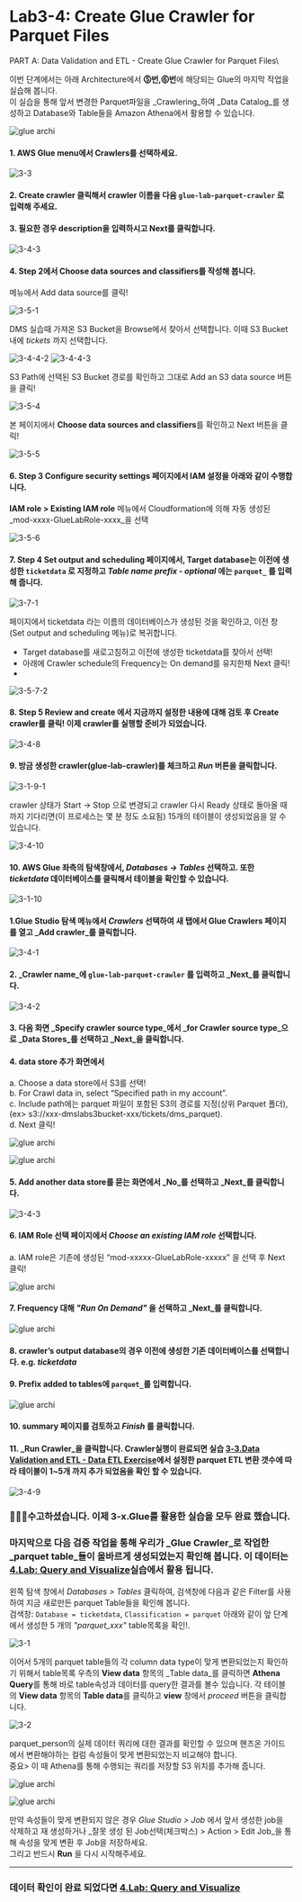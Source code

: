 # Lab3-4: Create Glue Crawler for Parquet Files

PART A: Data Validation and ETL - Create Glue Crawler for Parquet Files\



이번 단계에서는 아래 Architecture에서 **⓹번,⓺번**에 해당되는 Glue의 마지막 작업을 실습해 봅니다.\
이 실습을 통해 앞서 변경한 Parquet파일을 _Crawlering_하여 _Data Catalog_를 생성하고 Database와 Table들을 Amazon Athena에서 활용할 수 있습니다.

![glue archi](../../images/1-2.png)

#### 1. AWS Glue menu에서 Crawlers를 선택하세요.

![3-3](../../images/glue/g-3-1-2.png)

#### 2. Create crawler 클릭해서 crawler 이름을 다음 `glue-lab-parquet-crawler` 로 입력해 주세요.

#### 3. 필요한 경우 description을 입력하시고 Next를 클릭합니다.

![3-4-3](../../images/glue/g-3-4-3.png)

#### 4. Step 2에서 **Choose data sources and classifiers를 작성해 봅니다.**
메뉴에서 Add data source를 클릭!

![3-5-1](../../images/glue/g-3-1-5-1.png)

DMS 실습때 가져온 S3 Bucket을 Browse에서 찾아서 선택합니다. 이때 S3 Bucket 내에 _tickets_ 까지 선택합니다.

![3-4-4-2](../../images/glue/g-3-4-4-2.png)
![3-4-4-3](../../images/glue/g-3-4-4-3.png)

S3 Path에 선택된 S3 Bucket 경로를 확인하고 그대로 Add an S3 data source 버튼을 클릭!

![3-5-4](../../images/glue/g-3-1-5-4.png)

본 페이지에서 **Choose data sources and classifiers**를 확인하고 Next 버튼을 클릭!

![3-5-5](../../images/glue/g-3-1-5-5.png)

#### 6. Step 3 **Configure security settings** 페이지에서 IAM 설정을 아래와 같이 수행합니다.
**IAM role > Existing IAM role** 메뉴에서 Cloudformation에 의해 자동 생성된 _mod-xxxx-GlueLabRole-xxxx_을 선택

![3-5-6](../../images/glue/g-3-1-6.png)

#### 7. Step 4 **Set output and scheduling** 페이지에서, Target database는 이전에 생성한  ```ticketdata``` 로 지정하고 *Table name prefix - optional* 에는 ```parquet_``` 를 입력해 줍니다.

![3-7-1](../../images/glue/g-3-7-1.png)

페이지에서 ticketdata 라는 이름의 데이터베이스가 생성된 것을 확인하고, 이전 창(Set output and scheduling 메뉴)로 복귀합니다.
- Target database를 새로고침하고 이전에 생성한 ticketdata를 찾아서 선택!
- 아래에 Crawler schedule의 Frequency는 On demand를 유지한채 Next 클릭!
- 
![3-5-7-2](../../images/glue/g-3-1-7-2.png)

#### 8. Step 5 **Review and create** 에서 지금까지 설정한 내용에 대해 검토 후 Create crawler를 클릭! 이제 crawler를 실행할 준비가 되었습니다.

![3-4-8](../../images/glue/g-3-4-8.png)

#### 9. 방금 생성한 crawler(glue-lab-crawler)를 체크하고 _Run_ 버튼을 클릭합니다.

![3-1-9-1](../../images/glue/g-3-1-9-1.png) 

crawler 상태가 Start → Stop 으로 변경되고 crawler 다시 Ready 상태로 돌아올 때까지 기다리면(이 프로세스는 몇 분 정도 소요됨) 15개의 테이블이 생성되었음을 알 수 있습니다. 

![3-4-10](../../images/glue/g-3-4-10.png) 

#### 10. AWS Glue 좌측의 탐색창에서, _Databases → Tables_ 선택하고. 또한 _ticketdata_ 데이터베이스를 클릭해서 테이블을 확인할 수 있습니다.

![3-1-10](../../images/glue/g-3-1-10.png) 









#### 1.Glue Studio 탐색 메뉴에서 _Crawlers_ 선택하여 새 탭에서 Glue Crawlers 페이지를 열고 _Add crawler_를 클릭합니다.

![3-4-1](../../images/glue/cgcpf-1.png)

#### 2. _Crawler name_에 `glue-lab-parquet-crawler` 를 입력하고 _Next_를 클릭합니다.

![3-4-2](../../images/glue/cgcpf-2.png)

#### 3. 다음 화면 _Specify crawler source type_에서 _for Crawler source type_으로 _Data Stores_를 선택하고 _Next_을 클릭합니다.

#### 4. data store 추가 화면에서

a. Choose a data store에서 S3를 선택!<br>
b. For Crawl data in, select “Specified path in my account”.<br>
c. Include path에는 parquet 파일이 포함된 S3의 경로를 지정(상위 Parquet 폴더), (ex> s3://xxx-dmslabs3bucket-xxx/tickets/dms_parquet).<br>
d. Next 클릭!

![glue archi](../../images/glue/cgcpf-3.png)

![glue archi](../../images/glue/cgcpf-4.png)

#### 5. Add another data store를 묻는 화면에서 _No_를 선택하고 _Next_를 클릭합니다.

![3-4-3](../../images/glue/cgcpf-5.png)

#### 6. IAM Role 선택 페이지에서 _Choose an existing IAM role_ 선택합니다.

a. IAM role은 기존에 생성된 “mod-xxxxx-GlueLabRole-xxxxx” 을 선택 후 Next 클릭!

![glue archi](../../images/glue/cgcpf-6.png)


#### 7. Frequency 대해 _"Run On Demand"_ 을 선택하고 _Next_를 클릭합니다.


![glue archi](../../images/glue/cgcpf-7.png)


#### 8. crawler’s output database의 경우 이전에 생성한 기존 데이터베이스를 선택합니다. e.g. _ticketdata_

#### 9. Prefix added to tables에 `parquet_`를 입력합니다.


![glue archi](../../images/glue/cgcpf-8.png)


#### 10. summary 페이지를 검토하고 _Finish_ 를 클릭합니다.

#### 11. _Run Crawler_을 클릭합니다. Crawler실행이 완료되면 실습 [3-3.Data Validation and ETL - Data ETL Exercise](3-3.dataetlexercise.md)에서 설정한 parquet ETL 변환 갯수에 따라 테이블이 1\~5개 까지 추가 되었음을 확인 할 수 있습니다.

![3-4-9](../../images/glue/cgcpf-9.png)

### 👏👏👏수고하셨습니다. 이제 3-x.Glue를 활용한 실습을 모두 완료 했습니다.

### 마지막으로 다음 검증 작업을 통해 우리가 _Glue Crawler_로 작업한 _parquet table_들이 올바르게 생성되었는지 확인해 봅니다. 이 데이터는 [4.Lab: Query and Visualize](../4.lab-querynvisualize/)실습에서 활용 됩니다.

왼쪽 탐색 창에서 _Databases > Tables_ 클릭하여, 검색창에 다음과 같은 Filter를 사용하여 지금 새로만든 parquet Table들을 확인해 봅니다.\
검색창: `Database = ticketdata`, `Classification = parquet` 아래와 같이 앞 단계에서 생성한 5 개의 _"parquet\_xxx"_ table목록을 확인!. 

![3-1](../../images/glue/3-1-checkparquet1.png)

이어서 5개의 parquet table들의 각 column data type이 맞게 변환되었는지 확인하기 위해서 table목록 우측의 **View data** 항목의 _Table data_를 클릭하면 **Athena Query**를 통해 바로 table속성과 데이터를 query한 결과를 볼수 있습니다. 각 테이블의 **View data** 항목의 **Table data**를 클릭하고 **view** 창에서 _proceed_ 버튼을 클릭합니다.

![3-2](../../images/glue/3-1-proceed.png)

parquet\_person의 실제 데이터 쿼리에 대한 결과를 확인할 수 있으며 핸즈온 가이드에서 변환해야하는 컬럼 속성들이 맞게 변환되었는지 비교해야 합니다.\
중요> 이 때 Athena를 통해 수행되는 쿼리를 저장할 S3 위치를 추가해 줍니다. 

![glue archi](../../images/glue/3-1-athenaqueryresult1.png)

![glue archi](../../images/glue/3-1-sportingevent.png)


만약 속성들이 맞게 변환되지 않은 경우 _Glue Studio > Job_ 에서 앞서 생성한 job을 삭제하고 재 생성하거나 _잘못 생성 된 Job선택(체크박스) > Action > Edit Job_을 통해 속성을 맞게 변환 후 Job을 저장하세요.\
그리고 반드시 **Run** 을 다시 시작해주세요.

***

### 데이터 확인이 완료 되었다면 [4.Lab: Query and Visualize](../4.lab-querynvisualize/)

